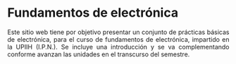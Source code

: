 #  Fundamentos de electrónica
<div align='justify'>
Este sitio web tiene por objetivo presentar un conjunto de prácticas básicas de electrónica, para el curso de fundamentos de electrónica, impartido en la UPIIH (I.P.N.). Se incluye una introducción y se va complementando conforme avanzan las unidades en el transcurso del semestre.
</div>

```{tableofcontents}
```
